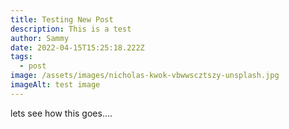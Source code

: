 ```yaml
---
title: Testing New Post
description: This is a test
author: Sammy
date: 2022-04-15T15:25:18.222Z
tags:
  - post
image: /assets/images/nicholas-kwok-vbwwscztszy-unsplash.jpg
imageAlt: test image
---
```

lets see how this goes....